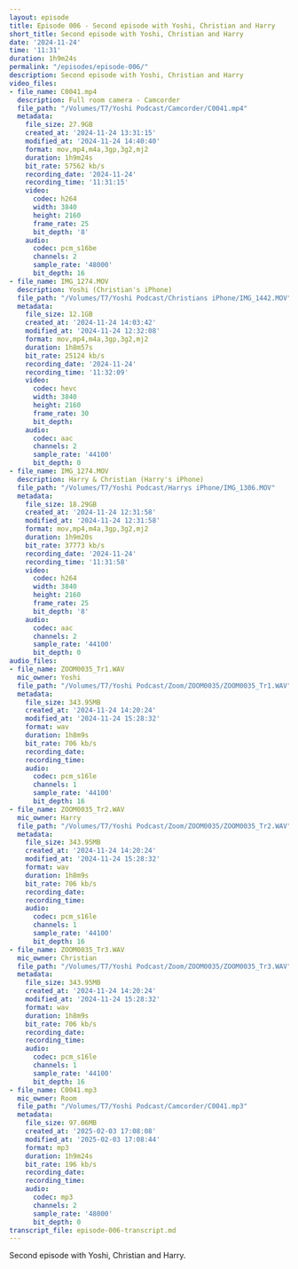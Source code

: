 ```yaml
---
layout: episode
title: Episode 006 - Second episode with Yoshi, Christian and Harry
short_title: Second episode with Yoshi, Christian and Harry
date: '2024-11-24'
time: '11:31'
duration: 1h9m24s
permalink: "/episodes/episode-006/"
description: Second episode with Yoshi, Christian and Harry
video_files:
- file_name: C0041.mp4
  description: Full room camera - Camcorder
  file_path: "/Volumes/T7/Yoshi Podcast/Camcorder/C0041.mp4"
  metadata:
    file_size: 27.9GB
    created_at: '2024-11-24 13:31:15'
    modified_at: '2024-11-24 14:40:40'
    format: mov,mp4,m4a,3gp,3g2,mj2
    duration: 1h9m24s
    bit_rate: 57562 kb/s
    recording_date: '2024-11-24'
    recording_time: '11:31:15'
    video:
      codec: h264
      width: 3840
      height: 2160
      frame_rate: 25
      bit_depth: '8'
    audio:
      codec: pcm_s16be
      channels: 2
      sample_rate: '48000'
      bit_depth: 16
- file_name: IMG_1274.MOV
  description: Yoshi (Christian's iPhone)
  file_path: "/Volumes/T7/Yoshi Podcast/Christians iPhone/IMG_1442.MOV"
  metadata:
    file_size: 12.1GB
    created_at: '2024-11-24 14:03:42'
    modified_at: '2024-11-24 12:32:08'
    format: mov,mp4,m4a,3gp,3g2,mj2
    duration: 1h8m57s
    bit_rate: 25124 kb/s
    recording_date: '2024-11-24'
    recording_time: '11:32:09'
    video:
      codec: hevc
      width: 3840
      height: 2160
      frame_rate: 30
      bit_depth:
    audio:
      codec: aac
      channels: 2
      sample_rate: '44100'
      bit_depth: 0
- file_name: IMG_1274.MOV
  description: Harry & Christian (Harry's iPhone)
  file_path: "/Volumes/T7/Yoshi Podcast/Harrys iPhone/IMG_1306.MOV"
  metadata:
    file_size: 18.29GB
    created_at: '2024-11-24 12:31:58'
    modified_at: '2024-11-24 12:31:58'
    format: mov,mp4,m4a,3gp,3g2,mj2
    duration: 1h9m20s
    bit_rate: 37773 kb/s
    recording_date: '2024-11-24'
    recording_time: '11:31:58'
    video:
      codec: h264
      width: 3840
      height: 2160
      frame_rate: 25
      bit_depth: '8'
    audio:
      codec: aac
      channels: 2
      sample_rate: '44100'
      bit_depth: 0
audio_files:
- file_name: ZOOM0035_Tr1.WAV
  mic_owner: Yoshi
  file_path: "/Volumes/T7/Yoshi Podcast/Zoom/ZOOM0035/ZOOM0035_Tr1.WAV"
  metadata:
    file_size: 343.95MB
    created_at: '2024-11-24 14:20:24'
    modified_at: '2024-11-24 15:28:32'
    format: wav
    duration: 1h8m9s
    bit_rate: 706 kb/s
    recording_date:
    recording_time:
    audio:
      codec: pcm_s16le
      channels: 1
      sample_rate: '44100'
      bit_depth: 16
- file_name: ZOOM0035_Tr2.WAV
  mic_owner: Harry
  file_path: "/Volumes/T7/Yoshi Podcast/Zoom/ZOOM0035/ZOOM0035_Tr2.WAV"
  metadata:
    file_size: 343.95MB
    created_at: '2024-11-24 14:20:24'
    modified_at: '2024-11-24 15:28:32'
    format: wav
    duration: 1h8m9s
    bit_rate: 706 kb/s
    recording_date:
    recording_time:
    audio:
      codec: pcm_s16le
      channels: 1
      sample_rate: '44100'
      bit_depth: 16
- file_name: ZOOM0035_Tr3.WAV
  mic_owner: Christian
  file_path: "/Volumes/T7/Yoshi Podcast/Zoom/ZOOM0035/ZOOM0035_Tr3.WAV"
  metadata:
    file_size: 343.95MB
    created_at: '2024-11-24 14:20:24'
    modified_at: '2024-11-24 15:28:32'
    format: wav
    duration: 1h8m9s
    bit_rate: 706 kb/s
    recording_date:
    recording_time:
    audio:
      codec: pcm_s16le
      channels: 1
      sample_rate: '44100'
      bit_depth: 16
- file_name: C0041.mp3
  mic_owner: Room
  file_path: "/Volumes/T7/Yoshi Podcast/Camcorder/C0041.mp3"
  metadata:
    file_size: 97.06MB
    created_at: '2025-02-03 17:08:08'
    modified_at: '2025-02-03 17:08:44'
    format: mp3
    duration: 1h9m24s
    bit_rate: 196 kb/s
    recording_date:
    recording_time:
    audio:
      codec: mp3
      channels: 2
      sample_rate: '48000'
      bit_depth: 0
transcript_file: episode-006-transcript.md
---
```

Second episode with Yoshi, Christian and Harry.

